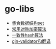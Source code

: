 # go-libs

- [集合数据结构set](./set)
- [常用对称加密算法](./openssl)
- [一致性hash算法](./conhash)
- [gin-validator和翻译](./xvalidator)
